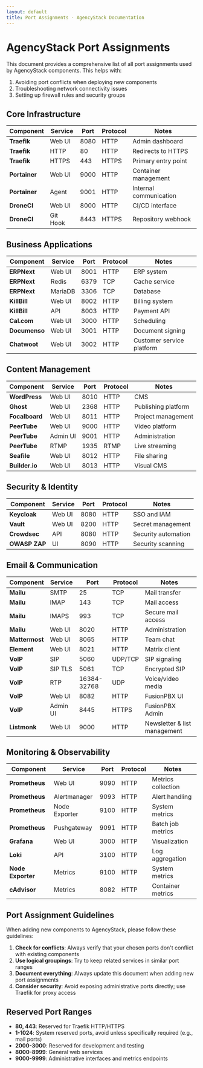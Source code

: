 ```yaml
---
layout: default
title: Port Assignments - AgencyStack Documentation
---
```


# AgencyStack Port Assignments

This document provides a comprehensive list of all port assignments used by AgencyStack components. This helps with:

1. Avoiding port conflicts when deploying new components
2. Troubleshooting network connectivity issues
3. Setting up firewall rules and security groups

## Core Infrastructure

| Component | Service | Port | Protocol | Notes |
|-----------|---------|------|----------|-------|
| **Traefik** | Web UI | 8080 | HTTP | Admin dashboard |
| **Traefik** | HTTP | 80 | HTTP | Redirects to HTTPS |
| **Traefik** | HTTPS | 443 | HTTPS | Primary entry point |
| **Portainer** | Web UI | 9000 | HTTP | Container management |
| **Portainer** | Agent | 9001 | HTTP | Internal communication |
| **DroneCI** | Web UI | 8000 | HTTP | CI/CD interface |
| **DroneCI** | Git Hook | 8443 | HTTPS | Repository webhook |

## Business Applications

| Component | Service | Port | Protocol | Notes |
|-----------|---------|------|----------|-------|
| **ERPNext** | Web UI | 8001 | HTTP | ERP system |
| **ERPNext** | Redis | 6379 | TCP | Cache service |
| **ERPNext** | MariaDB | 3306 | TCP | Database |
| **KillBill** | Web UI | 8002 | HTTP | Billing system |
| **KillBill** | API | 8003 | HTTP | Payment API |
| **Cal.com** | Web UI | 3000 | HTTP | Scheduling |
| **Documenso** | Web UI | 3001 | HTTP | Document signing |
| **Chatwoot** | Web UI | 3002 | HTTP | Customer service platform |

## Content Management

| Component | Service | Port | Protocol | Notes |
|-----------|---------|------|----------|-------|
| **WordPress** | Web UI | 8010 | HTTP | CMS |
| **Ghost** | Web UI | 2368 | HTTP | Publishing platform |
| **Focalboard** | Web UI | 8011 | HTTP | Project management |
| **PeerTube** | Web UI | 9000 | HTTP | Video platform |
| **PeerTube** | Admin UI | 9001 | HTTP | Administration |
| **PeerTube** | RTMP | 1935 | RTMP | Live streaming |
| **Seafile** | Web UI | 8012 | HTTP | File sharing |
| **Builder.io** | Web UI | 8013 | HTTP | Visual CMS |

## Security & Identity

| Component | Service | Port | Protocol | Notes |
|-----------|---------|------|----------|-------|
| **Keycloak** | Web UI | 8080 | HTTP | SSO and IAM |
| **Vault** | Web UI | 8200 | HTTP | Secret management |
| **Crowdsec** | API | 8080 | HTTP | Security automation |
| **OWASP ZAP** | UI | 8090 | HTTP | Security scanning |

## Email & Communication

| Component | Service | Port | Protocol | Notes |
|-----------|---------|------|----------|-------|
| **Mailu** | SMTP | 25 | TCP | Mail transfer |
| **Mailu** | IMAP | 143 | TCP | Mail access |
| **Mailu** | IMAPS | 993 | TCP | Secure mail access |
| **Mailu** | Web UI | 8020 | HTTP | Administration |
| **Mattermost** | Web UI | 8065 | HTTP | Team chat |
| **Element** | Web UI | 8021 | HTTP | Matrix client |
| **VoIP** | SIP | 5060 | UDP/TCP | SIP signaling |
| **VoIP** | SIP TLS | 5061 | TCP | Encrypted SIP |
| **VoIP** | RTP | 16384-32768 | UDP | Voice/video media |
| **VoIP** | Web UI | 8082 | HTTP | FusionPBX UI |
| **VoIP** | Admin UI | 8445 | HTTPS | FusionPBX Admin |
| **Listmonk** | Web UI | 9000 | HTTP | Newsletter & list management |

## Monitoring & Observability

| Component | Service | Port | Protocol | Notes |
|-----------|---------|------|----------|-------|
| **Prometheus** | Web UI | 9090 | HTTP | Metrics collection |
| **Prometheus** | Alertmanager | 9093 | HTTP | Alert handling |
| **Prometheus** | Node Exporter | 9100 | HTTP | System metrics |
| **Prometheus** | Pushgateway | 9091 | HTTP | Batch job metrics |
| **Grafana** | Web UI | 3000 | HTTP | Visualization |
| **Loki** | API | 3100 | HTTP | Log aggregation |
| **Node Exporter** | Metrics | 9100 | HTTP | System metrics |
| **cAdvisor** | Metrics | 8082 | HTTP | Container metrics |

## Port Assignment Guidelines

When adding new components to AgencyStack, please follow these guidelines:

1. **Check for conflicts**: Always verify that your chosen ports don't conflict with existing components
2. **Use logical groupings**: Try to keep related services in similar port ranges
3. **Document everything**: Always update this document when adding new port assignments
4. **Consider security**: Avoid exposing administrative ports directly; use Traefik for proxy access

## Reserved Port Ranges

- **80, 443**: Reserved for Traefik HTTP/HTTPS
- **1-1024**: System reserved ports, avoid unless specifically required (e.g., mail ports)
- **2000-3000**: Reserved for development and testing
- **8000-8999**: General web services
- **9000-9999**: Administrative interfaces and metrics endpoints
